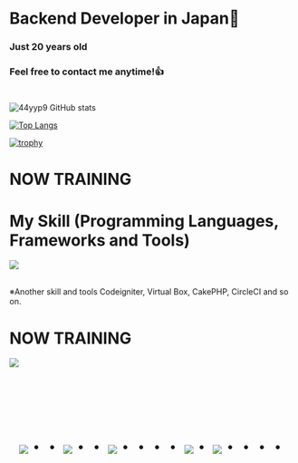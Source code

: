 # Backend Developer in Japan👋
### Just 20 years old 
### Feel free to contact me anytime!👍
#
![44yyp9 GitHub stats](https://github-readme-stats.vercel.app/api?username=44yyp9&show_icons=true&theme=vue-dark)

[![Top Langs](https://github-readme-stats.vercel.app/api/top-langs/?username=44yyp9&layout=compact&theme=vue-dark)](https://github.com/anuraghazra/github-readme-stats)

[![trophy](https://github-profile-trophy.vercel.app/?username=44yyp9&theme=discord)](https://github.com/ryo-ma/github-profile-trophy)


# NOW TRAINING



# My Skill (Programming Languages, Frameworks and Tools)

<img src="https://skillicons.dev/icons?i=html,css,js,python,C#,github,vscode,discord" /> <br /><br />

  ※Another skill and tools
  Codeigniter, Virtual Box, CakePHP, CircleCI and so on.
  
# NOW TRAINING

<img src="https://skillicons.dev/icons?i=Unity,vscode,github" /> <br /><br />


<!-- --------------------------------- :) ---------------------------------- -->

<br><br><br>

<div align="center">
    <h1>
        <img src="https://user-images.githubusercontent.com/44926913/175852850-3fb6c715-1856-41ff-8c1f-94ce3b03b458.gif">・・
        <img src="https://user-images.githubusercontent.com/44926913/175853109-f8850656-6704-4a8a-bee6-9aca154d929b.gif">・・
        <img src="https://user-images.githubusercontent.com/44926913/175853154-5449d974-975e-44a6-ab84-a86031265e40.gif">・・・・
        <img src="https://user-images.githubusercontent.com/44926913/175853109-f8850656-6704-4a8a-bee6-9aca154d929b.gif">・
        <img src="https://user-images.githubusercontent.com/44926913/175853154-5449d974-975e-44a6-ab84-a86031265e40.gif">・・・・
    </h1>
  </div>
<br><br><br>

<!--
**44yyp9/44yyp9** is a ✨ _special_ ✨ repository because its `README.md` (this file) appears on your GitHub profile.

Here are some ideas to get you started:

- 🔭 I’m currently working on ...
- 🌱 I’m currently learning ...
- 👯 I’m looking to collaborate on ...
- 🤔 I’m looking for help with ...
- 💬 Ask me about ...
- 📫 How to reach me: ...
- 😄 Pronouns: ...
- ⚡ Fun fact: ...
-->
